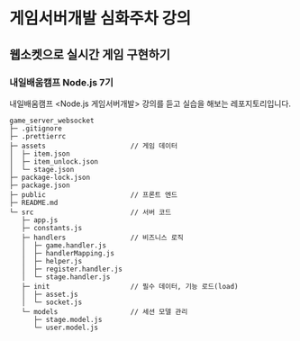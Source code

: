 # 게임서버개발 심화주차 강의
## 웹소켓으로 실시간 게임 구현하기
### 내일배움캠프 Node.js 7기
내일배움캠프 <Node.js 게임서버개발> 강의를 듣고 실습을 해보는 레포지토리입니다.

```
game_server_websocket
├─ .gitignore
├─ .prettierrc
├─ assets                     // 게임 데이터
│  ├─ item.json
│  ├─ item_unlock.json
│  └─ stage.json
├─ package-lock.json
├─ package.json
├─ public                     // 프론트 엔드
├─ README.md
└─ src                        // 서버 코드
   ├─ app.js
   ├─ constants.js
   ├─ handlers                // 비즈니스 로직
   │  ├─ game.handler.js
   │  ├─ handlerMapping.js
   │  ├─ helper.js
   │  ├─ register.handler.js
   │  └─ stage.handler.js
   ├─ init                    // 필수 데이터, 기능 로드(load)
   │  ├─ asset.js
   │  └─ socket.js
   └─ models                  // 세션 모델 관리
      ├─ stage.model.js
      └─ user.model.js

```